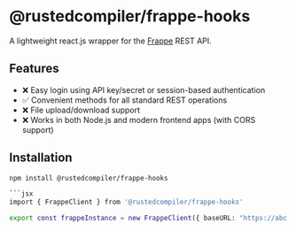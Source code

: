 # @rustedcompiler/frappe-hooks

A lightweight react.js wrapper for the [Frappe](https://docs.frappe.io/framework/user/en/api/rest) REST API. 

## Features

- ❌ Easy login using API key/secret or session-based authentication
- ✅ Convenient methods for all standard REST operations
- ❌ File upload/download support
- ❌ Works in both Node.js and modern frontend apps (with CORS support)

## Installation

```bash
npm install @rustedcompiler/frappe-hooks

```jsx
import { FrappeClient } from '@rustedcompiler/frappe-hooks'

export const frappeInstance = new FrappeClient({ baseURL: "https://abc.com/api/resource" })

```
